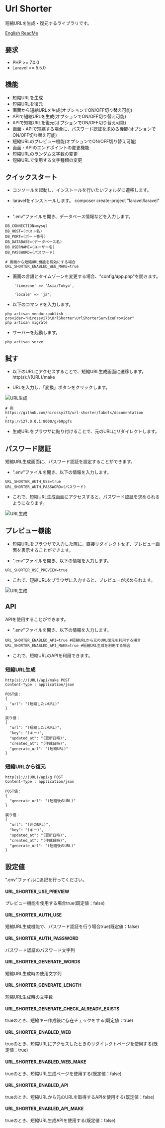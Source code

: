 # Url Shorter
短縮URLを生成・復元するライブラリです。  

[English ReadMe](../Readme.md)

## 要求
- PHP >= 7.0.0
- Laravel >= 5.5.0

## 機能
- 短縮URLを生成
- 短縮URLを復元
- 画面から短縮URLを生成(オプションでON/OFF切り替え可能)
- APIで短縮URLを生成(オプションでON/OFF切り替え可能)
- APIで短縮URLを復元(オプションでON/OFF切り替え可能)
- 画面・APIで短縮する場合に、パスワード認証を求める機能(オプションでON/OFF切り替え可能)
- 短縮URLのプレビュー機能(オプションでON/OFF切り替え可能)
- 画面・APIのエンドポイントの変更機能
- 短縮URLのランダム文字数の変更
- 短縮URLで使用する文字種類の変更


## クイックスタート

- コンソールを起動し、インストールを行いたいフォルダに遷移します。

- laravelをインストールします。
composer create-project "laravel/laravel" .

- ".env"ファイルを開き、データベース情報などを入力します。

```
DB_CONNECTION=mysql
DB_HOST=(ホスト名)
DB_PORT=(ポート番号)
DB_DATABASE=(データベース名)
DB_USERNAME=(ユーザー名)
DB_PASSWORD=(パスワード)

# 画面から短縮URL機能を有効にする場合
URL_SHORTER_ENABLED_WEB_MAKE=true
```

- 画面の言語とタイムゾーンを変更する場合、"config/app.php"を開きます。

```
    'timezone' => 'Asia/Tokyo',

    'locale' => 'ja',
```


- 以下のコマンドを入力します。

```
php artisan vendor:publish --provider="Hirossyi73\UrlShorter\UrlShorterServiceProvider"
php artisan migrate
```

- サーバーを起動します。

```
php artisan serve
```

## 試す

- 以下のURLにアクセスすることで、短縮URL生成画面に遷移します。  
http(s)://(URL)/make

- URLを入力し、「変換」ボタンをクリックします。

![URL生成](img/screen1.gif)

```
# 例
https://github.com/hirossyi73/url-shorter/labels/documentation
↓
http://127.0.0.1:8000/g/69pgfs
```

- 生成URLをブラウザに貼り付けることで、元のURLにリダイレクトします。

## パスワード認証
短縮URL生成画面に、パスワード認証を設定することができます。

- ".env"ファイルを開き、以下の情報を入力します。

```
URL_SHORTER_AUTH_USE=true
URL_SHORTER_AUTH_PASSWORD=(パスワード)
```

- これで、短縮URL生成画面にアクセスすると、パスワード認証を求められるようになります。

![URL生成](img/screen3.gif)

## プレビュー機能
- 短縮URLをブラウザで入力した際に、直接リダイレクトせず、プレビュー画面を表示することができます。 

- ".env"ファイルを開き、以下の情報を入力します。

```
URL_SHORTER_USE_PREVIEW=true
```

- これで、短縮URLをブラウザに入力すると、プレビューが求められます。

![URL生成](img/screen2.gif)

## API
APIを使用することができます。

- ".env"ファイルを開き、以下の情報を入力します。

```
URL_SHORTER_ENABLED_API=true #短縮URLから元のURL復元を利用する場合
URL_SHORTER_ENABLED_API_MAKE=true #短縮URL生成を利用する場合
```

- これで、短縮URLのAPIを利用できます。


### 短縮URL生成

```
http(s)://(URL)/api/make POST
Content-Type : application/json

POST値：
{
  "url": "(短縮したいURL)"
}

戻り値：
{
  "url": "(短縮したいURL)",
  "key": "(キー)",
  "updated_at": "(更新日時)",
  "created_at": "(作成日時)",
  "generate_url": "(短縮URL)"
}
```

### 短縮URLから復元

```
http(s)://(URL)/api/g POST
Content-Type : application/json

POST値：
{
  "generate_url": "(短縮後のURL)"
}

戻り値：
{
  "url": "(元のURL)",
  "key": "(キー)",
  "updated_at": "(更新日時)",
  "created_at": "(作成日時)",
  "generate_url": "(短縮後のURL)"
}
```

## 設定値
".env"ファイルに追記を行ってください。

#### URL_SHORTER_USE_PREVIEW
プレビュー機能を使用する場合true(既定値：false)

#### URL_SHORTER_AUTH_USE
短縮URL生成機能で、パスワード認証を行う場合true(既定値：false)

#### URL_SHORTER_AUTH_PASSWORD
パスワード認証のパスワード文字列

#### URL_SHORTER_GENERATE_WORDS
短縮URL生成時の使用文字列

#### URL_SHORTER_GENERATE_LENGTH
短縮URL生成時の文字数

#### URL_SHORTER_GENERATE_CHECK_ALREADY_EXISTS
trueのとき、短縮キー作成後に存在チェックをする(既定値：true)

#### URL_SHORTER_ENABLED_WEB
trueのとき、短縮URLにアクセスしたときのリダイレクトページを使用する(既定値：true)

#### URL_SHORTER_ENABLED_WEB_MAKE
trueのとき、短縮URL生成ページを使用する(既定値：false)

#### URL_SHORTER_ENABLED_API
trueのとき、短縮URLから元のURLを取得するAPIを使用する(既定値：false)

#### URL_SHORTER_ENABLED_API_MAKE
trueのとき、短縮URL生成APIを使用する(既定値：false)


